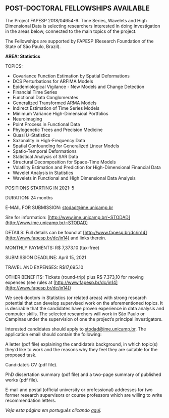 ## POST-DOCTORAL FELLOWSHIPS AVAILABLE

The Project FAPESP 2018/04654-9: Time Series, Wavelets and High
Dimensional Data is selecting researchers interested in doing
investigation in the areas below, connected to the main topics of the
project.

The Fellowships are supported by FAPESP (Research Foundation of the
State of São Paulo, Brazil).

**AREA: Statistics**

TOPICS:

-   Covariance Function Estimation by Spatial Deformations
-   DCS Perturbations for ARFIMA Models
-   Epidemiological Vigilance - New Models and Change Detection
-   Financial Time Series
-   Functional Data Conglomerates
-   Generalized Transformed ARMA Models
-   Indirect Estimation of Time Series Models
-   Minimum Variance High-Dimensioal Portfolios
-   Neuroimaging
-   Point Process in Functional Data
-   Phylogenetic Trees and Precision Medicine
-   Quasi *U*-Statistics
-   Sazonality in High-Frequency Data
-   Spatial Confounding for Generalized Linear Models
-   Spatio-Temporal Deformations
-   Statistical Analysis of SAR Data
-   Structural Decomposition for Space-Time Models
-   Volatility Estimation and Prediction for High-Dimensional Financial Data
-   Wavelet Analysis in Statistics
-   Wavelets in Functional and High Dimensional Data Analysis

POSITIONS STARTING IN 2021: 5

DURATION: 24 months

E-MAIL FOR SUBMISSION: [stodad@ime.unicamp.br](stodad@ime.unicamp.br)

Site for information: [http://www.ime.unicamp.br/~STODAD](http://www.ime.unicamp.br/~STODAD)

DETAILS: Full details can be found at [http://www.fapesp.br/dc/in14](http://www.fapesp.br/dc/in14) and
links therein.

MONTHLY PAYMENTS: R\$ 7,373.10 (tax-free)

SUBMISSION DEADLINE: April 15, 2021

TRAVEL AND EXPENSES: R\$17,695.10

OTHER BENEFITS: Tickets (round-trip) plus R\$ 7.373,10 for moving
expenses (see rules at [http://www.fapesp.br/dc/in14](http://www.fapesp.br/dc/in14))

We seek doctors in Statistics (or related areas) with strong research
potential that can develop supervised work on the aforementioned topics.
It is desirable that the candidates have proven experience in data
analysis and computer skills. The selected researchers will work in São
Paulo or Campinas under the supervision of one the project’s principal
investigators.

Interested candidates should apply to [stodad@ime.unicamp.br](stodad@ime.unicamp.br). The
application email should contain the following:

A letter (pdf file) explaining the candidate’s background, in which
topic(s) they’d like to work and the reasons why they feel they are
suitable for the proposed task.

Candidate’s CV (pdf file).

PhD dissertation summary (pdf file) and a two-page summary of published
works (pdf file).

E-mail and postal (official university or professional) addresses for
two former research supervisors or course professors which are willing
to write recommendation letters.

*Veja esta página em português clicando [aqui](PD_advertisement.md).*
